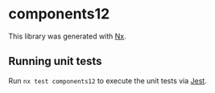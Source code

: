 # components12

This library was generated with [Nx](https://nx.dev).

## Running unit tests

Run `nx test components12` to execute the unit tests via [Jest](https://jestjs.io).
